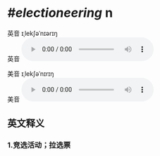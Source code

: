 # ***\#electioneering*** n
英音 ɪˌlekʃəˈnɪərɪŋ  
英音
<audio src="./media/electioneering1_AAC.aac" controls="controls"></audio>

美音 ɪˌlekʃəˈnɪrɪŋ  
美音
<audio src="./media/electioneering2_AAC.aac" controls="controls"></audio>



  

英文释义
---
### 1.**竞选活动；拉选票**  


